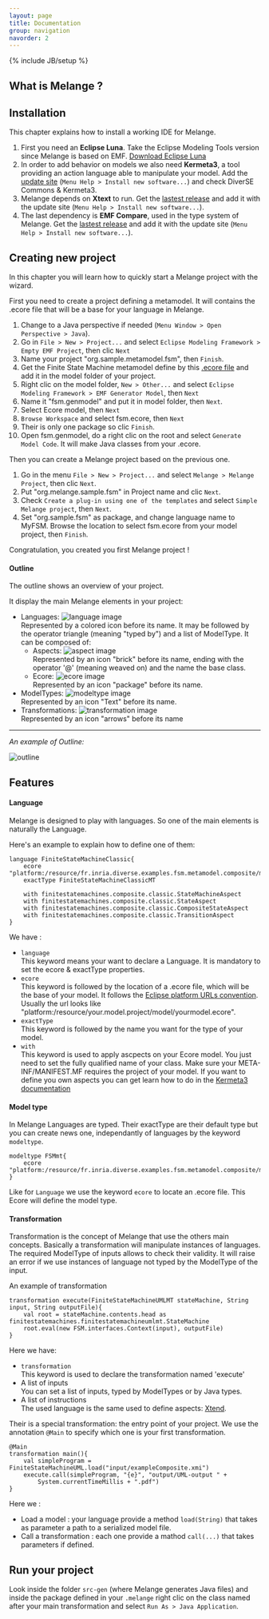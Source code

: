 ```yaml
---
layout: page
title: Documentation
group: navigation
navorder: 2
---
```


{% include JB/setup %}

## What is Melange ?

## Installation

This chapter explains how to install a working IDE for Melange.

1. First you need an **Eclipse Luna**. Take the Eclipse Modeling Tools version since Melange is based on EMF.
   [Download Eclipse Luna](https://www.eclipse.org/downloads/packages/eclipse-modeling-tools/lunasr2)
2. In order to add behavior on models we also need **Kermeta3**, a tool providing an action language able to manipulate your model.
   Add the [update site](http://kermeta.org/k3/update/) (`Menu Help > Install new software...`) and check DiverSE Commons & Kermeta3.
3. Melange depends on **Xtext** to run.
   Get the [lastest release](https://eclipse.org/Xtext/download.html) and add it with the update site (`Menu Help > Install new software...`).
4. The last dependency is **EMF Compare**, used in the type system of Melange. 
   Get the [lastest release](https://www.eclipse.org/emf/compare/download.html) and add it with the update site (`Menu Help > Install new software...`).

## Creating new project

In this chapter you will learn how to quickly start a Melange project with the wizard.

First you need to create a project defining a metamodel. It will contains the .ecore file that will be a base for your language in Melange.

1. Change to a Java perspective if needed (`Menu Window > Open Perspective > Java`).
2. Go in `File > New > Project...` and select `Eclipse Modeling Framework > Empty EMF Project`, then clic `Next`
3. Name your project "org.sample.metamodel.fsm", then `Finish`.
4. Get the Finite State Machine metamodel define by this [.ecore file](https://github.com/diverse-project/melange/blob/master/examples/fr.inria.diverse.examples.fsm.metamodel/models/fsm.ecore) and add it in the model folder of your project.
5. Right clic on the model folder, `New > Other...` and select `Eclipse Modeling Framework > EMF Generator Model`, then `Next`
6. Name it "fsm.genmodel" and put it in model folder, then `Next`.
7. Select Ecore model, then `Next`
8. `Browse Workspace` and select fsm.ecore, then `Next`
9. Their is only one package so clic `Finish`.
10. Open fsm.genmodel, do a right clic on the root and select `Generate Model Code`. It will make Java classes from your .ecore.

Then you can create a Melange project based on the previous one.

1. Go in the menu `File > New > Project...` and select `Melange > Melange Project`, then clic `Next`.
2. Put "org.melange.sample.fsm" in Project name and clic `Next`.
3. Check `Create a plug-in using one of the templates` and select `Simple Melange project`, then `Next`.
4. Set "org.sample.fsm" as package, and change language name to MyFSM. Browse the location to select fsm.ecore from your model project, then `Finish`.

Congratulation, you created you first Melange project !

#### Outline

The outline shows an overview of your project.

It display the main Melange elements in your project:

* Languages: ![language image](images/outline-language.png) <br>
  Represented by a colored icon before its name. It may be followed by the operator triangle (meaning "typed by") and a list of ModelType.
  It can be composed of:
  * Aspects: ![aspect image](images/outline-aspect.png) <br>
    Represented by an icon "brick" before its name, ending with the operator '@' (meaning weaved on) and the name the base class.
  * Ecore: ![ecore image](images/outline-package.png) <br>
    Represented by an icon "package" before its name.
* ModelTypes: ![modeltype image](images/outline-modeltype.png) <br>
  Represented by an icon "Text" before its name.
* Transformations: ![transformation image](images/outline-transformation.png) <br>
  Represented by an icon "arrows" before its name

--------------------------

*An example of Outline:*

![outline](images/outline.png)

## Features

#### Language

Melange is designed to play with languages. So one of the main elements is naturally the Language.

Here's an example to explain how to define one of them:

~~~
language FiniteStateMachineClassic{
	ecore "platform:/resource/fr.inria.diverse.examples.fsm.metamodel.composite/model/fsm.ecore"
	exactType FiniteStateMachineClassicMT
	
	with finitestatemachines.composite.classic.StateMachineAspect
	with finitestatemachines.composite.classic.StateAspect
	with finitestatemachines.composite.classic.CompositeStateAspect
	with finitestatemachines.composite.classic.TransitionAspect
}
~~~

We have :

* `language` <br>
  This keyword means your want to declare a Language. It is mandatory to set the ecore & exactType properties.
* `ecore` <br>
  This keyword is followed by the location of a .ecore file, which will be the base of your model. It follows the [Eclipse platform URLs convention](http://help.eclipse.org/luna/index.jsp?topic=%2Forg.eclipse.platform.doc.isv%2Freference%2Fmisc%2Fplatform-scheme-uri.html). Usually the url looks like "platform:/resource/your.model.project/model/yourmodel.ecore".
* `exactType` <br>
  This keyword is followed by the name you want for the type of your model.
* `with` <br>
  This keyword is used to apply ascpects on your Ecore model. You just need to set the fully qualified name of your class. Make sure your META-INF/MANIFEST.MF requires the project of your model.
 If you want to define you own aspects you can get learn how to do in the [Kermeta3 documentation](https://github.com/diverse-project/k3/wiki)

#### Model type

In Melange Languages are typed. Their exactType are their default type but you can create news one, independantly of languages by the keyword `modeltype`.

~~~
modeltype FSMmt{
	ecore "platform:/resource/fr.inria.diverse.examples.fsm.metamodel.composite/model/fsm.ecore"
}
~~~

Like for `Language` we use the keyword `ecore` to locate an .ecore file. This Ecore will define the model type.

#### Transformation

Transformation is the concept of Melange that use the others main concepts. 
Basically a transformation will manipulate instances of languages. The required ModelType of inputs allows to check their validity. 
It will raise an error if we use instances of language not typed by the ModelType of the input.

An example of transformation

~~~
transformation execute(FiniteStateMachineUMLMT stateMachine, String input, String outputFile){
	val root = stateMachine.contents.head as finitestatemachines.finitestatemachineumlmt.StateMachine
	root.eval(new FSM.interfaces.Context(input), outputFile)
}
~~~

Here we have:

* `transformation` <br>
  This keyword is used to declare the transformation named 'execute'
* A list of inputs <br>
  You can set a list of inputs, typed by ModelTypes or by Java types.
* A list of instructions <br>
  The used language is the same used to define aspects: [Xtend](https://eclipse.org/xtend/).

Their is a special transformation: the entry point of your project.
We use the annotation `@Main` to specify which one is your first transformation.

~~~
@Main
transformation main(){
	val simpleProgram = FiniteStateMachineUML.load("input/exampleComposite.xmi")
	execute.call(simpleProgram, "{e}", "output/UML-output " + 
		System.currentTimeMillis + ".pdf")
}
~~~

Here we :

 * Load a model : your language provide a method `load(String)` that takes as parameter a path to a serialized model file.
 * Call a transformation : each one provide a mathod `call(...)` that takes parameters if defined.

## Run your project

Look inside the folder `src-gen` (where Melange generates Java files) and inside the package defined in your `.melange` right clic on the class named after your main transformation and select `Run As > Java Application`.
